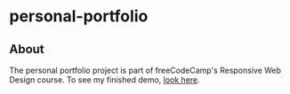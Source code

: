 # personal-portfolio

## About
The personal portfolio project is part of freeCodeCamp's Responsive Web Design course. To see my finished demo, [look here](https://m-ruch.github.io/personal-portfolio/).
